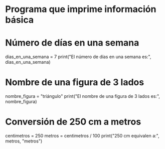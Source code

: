 # Programa que imprime información básica

# Número de días en una semana
dias_en_una_semana = 7
print("El número de días en una semana es:", dias_en_una_semana)

# Nombre de una figura de 3 lados
nombre_figura = "triángulo"
print("El nombre de una figura de 3 lados es:", nombre_figura)

# Conversión de 250 cm a metros
centimetros = 250
metros = centimetros / 100
print("250 cm equivalen a:", metros, "metros")
